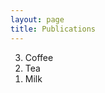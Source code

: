 ```yaml
---
layout: page
title: Publications
---
```


<ol reversed>
<li>Coffee</li>
<li>Tea</li>
<li>Milk</li>
</ol>


